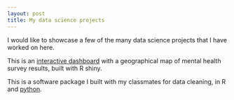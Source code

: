 ```yaml
---
layout: post
title: My data science projects
---
```


I would like to showcase a few of the many data science projects that I have worked on here.

This is an [interactive dashboard](https://mikeymice.shinyapps.io/mentalhealth/) with a geographical map of mental health survey results, built with R shiny.

This is a software package I built with my classmates for data cleaning, in R and [python](https://github.com/UBC-MDS/CleanPy).
